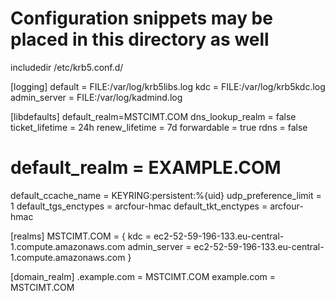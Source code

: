 # Configuration snippets may be placed in this directory as well
includedir /etc/krb5.conf.d/

[logging]
 default = FILE:/var/log/krb5libs.log
 kdc = FILE:/var/log/krb5kdc.log
 admin_server = FILE:/var/log/kadmind.log

[libdefaults]
 default_realm=MSTCIMT.COM
 dns_lookup_realm = false
 ticket_lifetime = 24h
 renew_lifetime = 7d
 forwardable = true
 rdns = false
# default_realm = EXAMPLE.COM
 default_ccache_name = KEYRING:persistent:%{uid}
 udp_preference_limit = 1
 default_tgs_enctypes = arcfour-hmac
 default_tkt_enctypes = arcfour-hmac 

[realms]
 MSTCIMT.COM = {
  kdc = ec2-52-59-196-133.eu-central-1.compute.amazonaws.com
  admin_server = ec2-52-59-196-133.eu-central-1.compute.amazonaws.com
 }

[domain_realm]
 .example.com = MSTCIMT.COM
 example.com = MSTCIMT.COM


